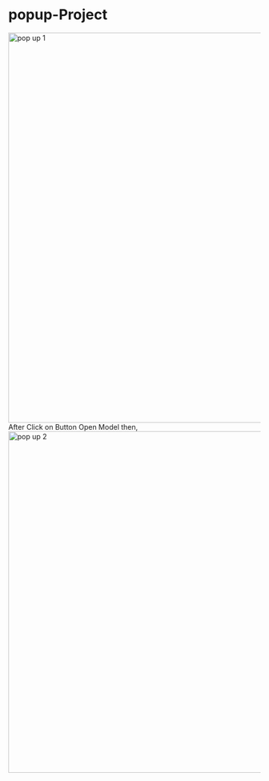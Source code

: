 # popup-Project
<img width="780" alt="pop up 1" src="https://github.com/AmreshKumar18/popup-Project/assets/96064040/2a8e4757-756c-4b7d-9811-990ac0ef6a05">After Click on Button Open Model then,
<img width="683" alt="pop up 2" src="https://github.com/AmreshKumar18/popup-Project/assets/96064040/12ff5178-3552-4128-b6c2-cdcc9d6b4ab8">
